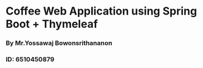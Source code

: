 # Coffee Web Application using Spring Boot + Thymeleaf
### By Mr.Yossawaj Bowonsrithananon
### ID: 6510450879
